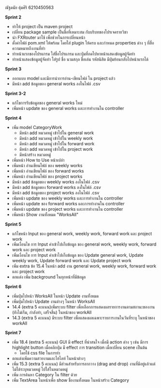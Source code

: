ณัฐดนัย คุ้มศิริ 6210450563 

**Sprint 2**

* ทำให้ project เป็น maven project
* เปลี่ยน package sample เป็นชื่อที่เหมาะสม กับบริบทของโปรเจครายวิชา
* นำ FXRouter มาใช้ เพื่อช่วยในการเปลี่ยนหน้า
* ตั้งค่าไฟล์ pom.xml ให้พร้อม โดยใส่ plugin ให้ครบ และกำหนด properties ต่าง ๆ ที่สื่อความหมายถึงงานที่ทำ
* ทำหน้าแรกของโปรแกรม ใส่ชื่อโปรแกรม และปุ่มที่กดไปหาหน้าแสดงข้อมูลผู้จัดทำ
* ทำหน้าแสดงข้อมูลผู้จัดทำ ใส่รูป ชื่อ นามสกุล ชื่อเล่น รหัสนิสิต มีปุ่มย้อนกลับไปหน้าแรกได้

**Sprint 3**

* ออกแบบ model และมีการนำการอ่าน-เขียนไฟล์ ใน project แล้ว
* มีหน้า add ข้อมูลของ general works ลงในไฟล์ .csv 

**Sprint 3-2**

* แก้ไขการรับข้อมูลของ general works ใหม่
* เพิ่มหน้า update ของ general works และการทำงานใน controller

**Sprint 4**

* เพิ่ม model CategoryWork
    * มีหน้า add หมวดหมู่ เข้าไปใน general work
    * มีหน้า add หมวดหมู่ เข้าไปใน weekly work
    * มีหน้า add หมวดหมู่ เข้าไปใน forward work
  * มีหน้า add หมวดหมู่ เข้าไปใน project work
  * มีหน้าสร้าง หมวดหมู่
* เพิ่มหน้า How to Use หน้าเปล่า
* เพิ่มหน้า อ่านเขียนไฟล์ ของ weekly works
* เพิ่มหน้า อ่านเขียนไฟล์ ของ forward works
* เพิ่มหน้า อ่านเขียนไฟล์ ของ project works
* มีหน้า add ข้อมูลของ weekly works ลงในไฟล์ .csv 
* มีหน้า add ข้อมูลของ forward works ลงในไฟล์ .csv 
* มีหน้า add ข้อมูลของ project works ลงในไฟล์ .csv
* เพิ่มหน้า update ของ weekly works และการทำงานใน controller
* เพิ่มหน้า update ของ forward works และการทำงานใน controller
* เพิ่มหน้า update ของ project works และการทำงานใน controller
* เพิ่มหน้า Show งานทั้งหมด "WorksAll"

**Sprint 5**

* แก้ไขหน้า Input ของ general work, weekly work, forward work และ project work
* เพิ่มเงื่อนไข การ Input ค่าเข้าไปเก็บข้อมูล ของ general work, weekly work, forward work และ project work
* เพิ่มเงื่อนไข การ Input ค่าเข้าไปเก็บข้อมูล ของ Update general work, Update weekly work, Update forward work และ Update project work
* เพิ่ม extra ข้อ 15.4 ในหน้า add งาน general work, weekly work, forward work และ project work
* ตกแต่ง เพิ่ม background ในทุกหน้าที่มีข้อมูล

**Sprint 6**

* เพิ่มปุ่มไปหน้า WorksAll  ในหน้า  Update   งานทั้งหมด
* เพิ่มปุ่มไปหน้า Update งานต่างๆ ในหน้า WorksAll
* 14.4 (extra 5 คะแนน)เพิ่มระบบ filter เพื่อเลือกการแสดงผลรายการงานตามสถานะของงาน (ยังไม่เริ่ม, กำลังทำ, เสร็จสิ้น) ในหน้าของ workAll
* 14.3 (extra 5 คะแนน) มีระบบ filter เพื่อแสดงผลเฉพาะรายการงานในวันที่ระบุ ในหน้าของ workAll

**Sprint 7**

* เพิ่ม 18.4 (extra 5 คะแนน) GUI มี effect ที่น่าสนใจ เมื่อมี action ต่าง ๆ เช่น มีการ highlight button เมื่อคลิกปุ่ม มี effect การ transition เมื่อเปลี่ยน scene เป็นต้น
  * โดยใช้ css file ในการทำ
* ตกแต่งเพิ่มความสวยงามและไฮไลท์ ในหน้าต่างๆ 
* เพิ่ม 15.3 (extra 5 คะแนน) มีส่วนสำหรับการลากวาง (drag and drop) งานที่มีอยู่แล้วแต่ไม่ได้ระบุหมวดหมู่ ไปใส่ในหมวดหมู่
* เพิ่ม การค้นหา Category ใน filter ด้วย
* เพิ่ม TextArea ในหน้าเพื่อ show ชื่องานทั้งหมด ในหน้าสร้าง Category